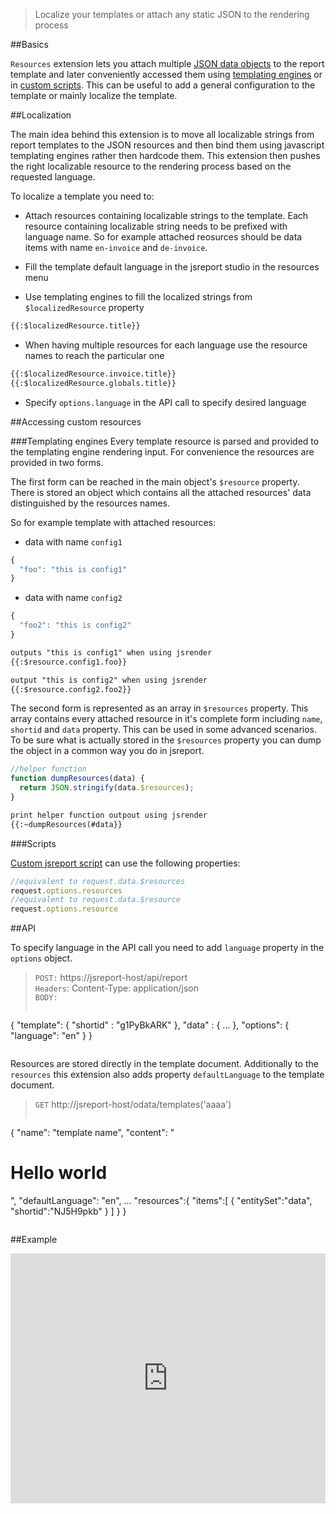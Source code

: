 > Localize your templates or attach any static JSON to the rendering process

##Basics

`Resources` extension lets you attach multiple [JSON data objects](/learn/inline-data) to the report template and later conveniently accessed them using [templating engines](/learn/templating-engines) or in [custom scripts](/learn/scripts). This can be useful to add a general configuration to the template or mainly localize the template.

##Localization

The main idea behind this extension is to move all localizable strings from report templates to the JSON resources and then bind them using javascript templating engines rather then hardcode them. This extension then pushes the right localizable resource to the rendering process based on the requested language.

To localize  a template you need to:

- Attach resources containing localizable strings to the template. Each resource containing localizable string needs to be prefixed with language name. So for example attached reosurces should be data items with name `en-invoice` and `de-invoice`.

- Fill the template default language in the jsreport studio in the resources menu

- Use templating engines to fill the localized strings from `$localizedResource` property
```html
{{:$localizedResource.title}}
```

- When having multiple resources for each language use the resource names to reach the particular one
```html
{{:$localizedResource.invoice.title}}
{{:$localizedResource.globals.title}}
```

- Specify `options.language` in the API call to specify desired language

##Accessing custom resources

###Templating engines
Every template resource is parsed and provided to the templating engine rendering input. For convenience the resources are provided in two forms. 

The first form can be reached in the main object's `$resource` property. There is stored an object which contains all the attached resources' data distinguished by the resources names. 

So for example template with attached resources:

- data with name `config1`
```js
{
  "foo": "this is config1"
}	
```

- data with name `config2`
```js
{
  "foo2": "this is config2"
}	
```

```html
outputs "this is config1" when using jsrender
{{:$resource.config1.foo}}

output "this is config2" when using jsrender
{{:$resource.config2.foo2}}
```


The second form is represented as an array in `$resources` property. This array contains every attached resource in it's complete form including `name`, `shortid` and `data` property. This can be used in some advanced scenarios. To be sure what is actually stored in the `$resources` property you can dump the object in a common way you do in jsreport.
```js
//helper function
function dumpResources(data) {
  return JSON.stringify(data.$resources);
}
```
```html
print helper function outpout using jsrender
{{:~dumpResources(#data}}
```

###Scripts

[Custom jsreport script](/learn/scripts) can use the following properties:

```js
//equivalent to request.data.$resources
request.options.resources
//equivalent to request.data.$resource
request.options.resource
```

##API

To specify language in the API call you need to add `language` property in the `options` object.

> `POST:` https://jsreport-host/api/report    
> `Headers`: Content-Type: application/json    
> `BODY:`    
>```js 
   { 
      "template": { "shortid" : "g1PyBkARK" },
      "data" : { ... },
      "options": { "language": "en" }
   } 
>```


Resources are stored directly in the template document. Additionally to the `resources` this extension also adds property `defaultLanguage` to the template document.
> `GET` http://jsreport-host/odata/templates('aaaa')
>```js
{ 
	"name": "template name",
	"content": "<h1>Hello world</h1>",
	"defaultLanguage": "en",
	...
	"resources":{
		"items":[
			{ "entitySet":"data", "shortid":"NJ5H9pkb"	}
		]
	}
}
>```

##Example
<iframe src='https://playground.jsreport.net/studio/workspace/VkLWfMyMb/7?embed=1' width="100%" height="400" frameborder="0"></iframe>


